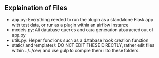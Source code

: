 ## Explaination of Files

- app.py: Everything needed to run the plugin as a standalone Flask app with test data,
or run as a plugin within an airflow instance
- models.py: All database queries and data generation abstracted out of app.py
- utils.py: Helper functions such as a database hook creation function
- static/ and templates/: DO NOT EDIT THESE DIRECTLY, rather edit files within 
../../dev/ and use gulp to compile them into these folders.
